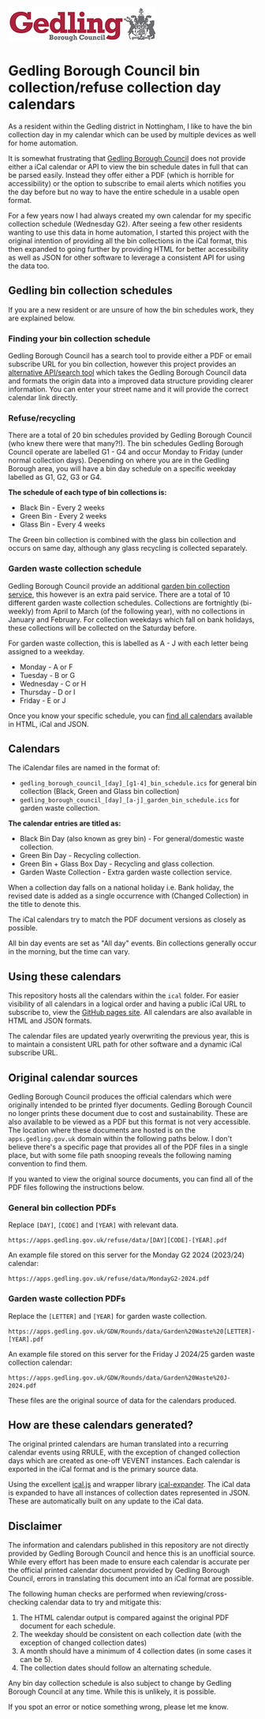 ![Gedling Borough Council](assets/images/gedling-council-logo.jpg)

# Gedling Borough Council bin collection/refuse collection day calendars

As a resident within the Gedling district in Nottingham, I like to have the bin collection day in my calendar which can be used by multiple devices as well for home automation. 

It is somewhat frustrating that [Gedling Borough Council](https://www.gedling.gov.uk/) does not provide either a iCal calendar or API to view the bin schedule dates in full that can be parsed easily. Instead they offer either a PDF (which is horrible for accessibility) or the option to subscribe to email alerts which notifies you the day before but no way to have the entire schedule in a usable open format.

For a few years now I had always created my own calendar for my specific collection schedule (Wednesday G2). After seeing a few other residents wanting to use this data in home automation, I started this project with the original intention of providing all the bin collections in the iCal format, this then expanded to going further by providing HTML for better accessibility as well as JSON for other software to leverage a consistent API for using the data too.

## Gedling bin collection schedules

If you are a new resident or are unsure of how the bin schedules work, they are explained below.

### Finding your bin collection schedule

Gedling Borough Council has a search tool to provide either a PDF or email subscribe URL for you bin collection, however this project provides an [alternative API/search tool](https://www.gbcbincalendars.co.uk/collection-search) which takes the Gedling Borough Council data and formats the origin data into a improved data structure providing clearer information. You can enter your street name and it will provide the correct calendar link directly.

### Refuse/recycling

There are a total of 20 bin schedules provided by Gedling Borough Council (who knew there were that many?!). The bin schedules Gedling Borough Council operate are labelled G1 - G4 and occur Monday to Friday (under normal collection days). Depending on where you are in the Gedling Borough area, you will have a bin day schedule on a specific weekday labelled as G1, G2, G3 or G4.

**The schedule of each type of bin collections is:**

* Black Bin - Every 2 weeks
* Green Bin - Every 2 weeks
* Glass Bin - Every 4 weeks

The Green bin collection is combined with the glass bin collection and occurs on same day, although any glass recycling is collected separately.

### Garden waste collection schedule

Gedling Borough Council provide an additional [garden bin collection service](https://www.gedling.gov.uk/rubbish/gardenwaste/), this however is an extra paid service. There are a total of 10 different garden waste collection schedules. Collections are fortnightly (bi-weekly) from April to March (of the following year), with no collections in January and February. For collection weekdays which fall on bank holidays, these collections will be collected on the Saturday before.

For garden waste collection, this is labelled as A - J with each letter being assigned to a weekday.

* Monday - A or F
* Tuesday - B or G
* Wednesday - C or H
* Thursday - D or I
* Friday - E or J

Once you know your specific schedule, you can [find all calendars](https://www.gbcbincalendars.co.uk) available in HTML, iCal and JSON.

## Calendars

The iCalendar files are named in the format of: 

* `gedling_borough_council_[day]_[g1-4]_bin_schedule.ics` for general bin collection (Black, Green and Glass bin collection)
* `gedling_borough_council_[day]_[a-j]_garden_bin_schedule.ics` for garden waste collection. 

**The calendar entries are titled as:**

* Black Bin Day (also known as grey bin) - For general/domestic waste collection.
* Green Bin Day - Recycling collection.
* Green Bin + Glass Box Day - Recycling and glass collection.
* Garden Waste Collection - Extra garden waste collection service.

When a collection day falls on a national holiday i.e. Bank holiday, the revised date is added as a single occurrence with (Changed Collection) in the title to denote this.

The iCal calendars try to match the PDF document versions as closely as possible.

All bin day events are set as "All day" events. Bin collections generally occur in the morning, but the time can vary.

## Using these calendars

This repository hosts all the calendars within the `ical` folder. For easier visibility of all calendars in a logical order and having a public iCal URL to subscribe to, view the [GitHub pages site](https://www.gbcbincalendars.co.uk). All calendars are also available in HTML and JSON formats.

The calendar files are updated yearly overwriting the previous year, this is to maintain a consistent URL path for other software and a dynamic iCal subscribe URL.

## Original calendar sources

Gedling Borough Council produces the official calendars which were originally intended to be printed flyer documents. Gedling Borough Council no longer prints these document due to cost and sustainability. These are also available to be viewed as a PDF but this format is not very accessible. The location where these documents are hosted is on the `apps.gedling.gov.uk` domain within the following paths below. I don't believe there's a specific page that provides all of the PDF files in a single place, but with some file path snooping reveals the following naming convention to find them.

If you wanted to view the original source documents, you can find all of the PDF files following the instructions below.

### General bin collection PDFs

Replace `[DAY]`, `[CODE]` and `[YEAR]` with relevant data.

```
https://apps.gedling.gov.uk/refuse/data/[DAY][CODE]-[YEAR].pdf
```

An example file stored on this server for the Monday G2 2024 (2023/24) calendar:

```
https://apps.gedling.gov.uk/refuse/data/MondayG2-2024.pdf
```

### Garden waste collection PDFs

Replace the `[LETTER]` and `[YEAR]` for garden waste collection.

```
https://apps.gedling.gov.uk/GDW/Rounds/data/Garden%20Waste%20[LETTER]-[YEAR].pdf
```

An example file stored on this server for the Friday J 2024/25 garden waste collection calendar:

```
https://apps.gedling.gov.uk/GDW/Rounds/data/Garden%20Waste%20J-2024.pdf
```

These files are the original source of data for the calendars produced.

## How are these calendars generated?

The original printed calendars are human translated into a recurring calendar events using RRULE, with the exception of changed collection days which are created as one-off VEVENT instances. Each calendar is exported in the iCal format and is the primary source data.

Using the excellent [ical.js](https://github.com/kewisch/ical.js) and wrapper library [ical-expander](https://www.npmjs.com/package/ical-expander). The iCal data is expanded to have all instances of collection dates represented in JSON. These are automatically built on any update to the iCal data.

## Disclaimer

The information and calendars published in this repository are not directly provided by Gedling Borough Council and hence this is an unofficial source. While every effort has been made to ensure each calendar is accurate per the official printed calendar document provided by Gedling Borough Council, errors in translating this document into an iCal format are possible.

The following human checks are performed when reviewing/cross-checking calendar data to try and mitigate this:

1. The HTML calendar output is compared against the original PDF document for each schedule. 
2. The weekday should be consistent on each collection date (with the exception of changed collection dates)
3. A month should have a minimum of 4 collection dates (in some cases it can be 5).
4. The collection dates should follow an alternating schedule.

Any bin day collection schedule is also subject to change by Gedling Borough Council at any time. While this is unlikely, it is possible.

If you spot an error or notice something wrong, please let me know.

